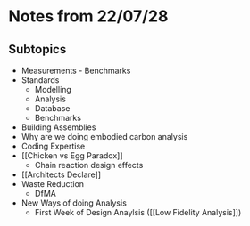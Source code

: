 # Notes from 22/07/28
## Subtopics
- Measurements - Benchmarks
- Standards
	- Modelling
	- Analysis
	- Database
	- Benchmarks
- Building Assemblies
- Why are we doing embodied carbon analysis
- Coding Expertise
- [[Chicken vs Egg Paradox]]
	- Chain reaction design effects
- [[Architects Declare]]
- Waste Reduction
	- DfMA
- New Ways of doing Analysis
	- First Week of Design Anaylsis ([[Low Fidelity Analysis]])